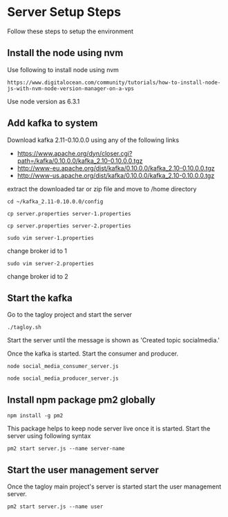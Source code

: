 # Server Setup Steps

Follow these steps to setup the environment


## Install the node using nvm

Use following to install node using nvm

```
https://www.digitalocean.com/community/tutorials/how-to-install-node-js-with-nvm-node-version-manager-on-a-vps
```

Use node version as 6.3.1

## Add kafka to system

Download kafka 2.11-0.10.0.0 using any of the following links

* https://www.apache.org/dyn/closer.cgi?path=/kafka/0.10.0.0/kafka_2.10-0.10.0.0.tgz
* http://www-eu.apache.org/dist/kafka/0.10.0.0/kafka_2.10-0.10.0.0.tgz
* http://www-us.apache.org/dist/kafka/0.10.0.0/kafka_2.10-0.10.0.0.tgz

extract the downloaded tar or zip file and move to /home directory

```
cd ~/kafka_2.11-0.10.0.0/config
```

```
cp server.properties server-1.properties
```

```
cp server.properties server-2.properties
```

```
sudo vim server-1.properties
```

change broker id to 1

```
sudo vim server-2.properties
```

change broker id to 2

## Start the kafka

Go to the tagloy project and start the server

```
./tagloy.sh
```

Start the server until the message is shown as 'Created topic socialmedia.'

Once the kafka is started. Start the consumer and producer.

```
node social_media_consumer_server.js
```

```
node social_media_producer_server.js
```

## Install npm package pm2 globally

```
npm install -g pm2
```

This package helps to keep node server live once it is started. Start the server using following syntax

```
pm2 start server.js --name server-name
```

## Start the user management server

Once the tagloy main project's server is started start the user management server.

```
pm2 start server.js --name user
```